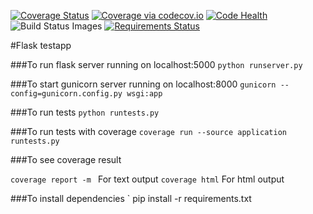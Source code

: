 <a href='https://coveralls.io/r/seppaleinen/flask?branch=master'><img src='https://coveralls.io/repos/seppaleinen/flask/badge.svg?branch=master' alt='Coverage Status' /></a>
<a href="https://codecov.io/github/seppaleinen/flask?branch=master"><img src="https://codecov.io/github/seppaleinen/flask/coverage.svg?branch=master" alt="Coverage via codecov.io" /></a>
<a href="https://landscape.io/github/seppaleinen/flask/master">
  <img alt="Code Health" src="https://landscape.io/github/seppaleinen/flask/master/landscape.svg?style=flat"/></a>
<img src="https://travis-ci.org/seppaleinen/flask.svg" data-bindattr-817="817" title="Build Status Images">
<a href="https://requires.io/github/seppaleinen/flask/requirements/?branch=master"><img src="https://requires.io/github/seppaleinen/flask/requirements.svg?branch=master" alt="Requirements Status" /></a>

#Flask testapp

###To run flask server running on localhost:5000
`
python runserver.py
`

###To start gunicorn server running on localhost:8000
`
gunicorn --config=gunicorn.config.py wsgi:app
`

###To run tests
`
python runtests.py
`

###To run tests with coverage
`
coverage run --source application runtests.py
`

###To see coverage result

`coverage report -m ` For text output
`coverage html` For html output

###To install dependencies
`
pip install -r requirements.txt
